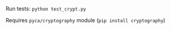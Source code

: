 Run tests: `python test_crypt.py`

Requires `pyca/cryptography` module (`pip install cryptography`)
